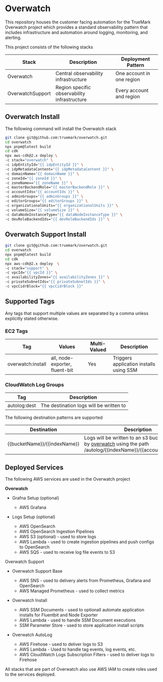 # Overwatch

This repository houses the customer facing automation for the TrueMark Overwatch project which provides
a standard observability pattern that includes infrastructure and automation around logging, monitoring,
and alerting.

This project consists of the following stacks

| Stack            | Description                                  | Deployment Pattern        |
| ---------------- | -------------------------------------------- | ------------------------- |
| Overwatch        | Central observability infrastructure         | One account in one region |
| OverwatchSupport | Region specific observability infrastructure | Every account and region  |

## Overwatch Install

The following command will install the Overwatch stack

```bash
git clone git@github.com:truemark/overwatch.git
cd overwatch
npx pnpm@latest build
cd cdk
npx aws-cdk@2.x deploy \
-c stack="overwatch" \
-c idpEntityId="{{ idpEntityId }}" \
-c idpMetadataContent="{{ idpMetadataContent }}" \
-c domainName="{{ domainName }}" \
-c zoneId="{{ zoneId }}" \
-c zoneName=="{{ zoneName }}" \
-c masterBackendRole="{{ masterBackendRole }}" \
-c accountIds="{{ accountIds }}" \
-c adminGroups="{{ adminGroups }}" \
-c editorGroups="{{ editorGroups }}" \
-c organizationalUnits="{{ organizationalUnits }}" \
-c volumeSize="{{ volumeSize }}" \
-c dataNodeInstanceType="{{ dataNodeInstanceType }}" \
-c devRoleBackendIds="{{ devRoleBackendIds }}" \
```

## Overwatch Support Install

```bash
git clone git@github.com:truemark/overwatch.git
cd overwatch
npx pnpm@latest build
cd cdk
npx aws-cdk@2.x deploy  \
-c stack="support" \
-c vpcId="{{ vpcId }}" \
-c availabilityZones="{{ availabilityZones }}" \
-c privateSubnetIds="{{ privateSubnetIds }}" \
-c vpcCidrBlock="{{ vpcCidrBlock }}"
```

## Supported Tags

Any tags that support multiple values are separated by a comma unless explicitly stated otherwise.

### EC2 Tags

| Tag               | Values                         | Multi-Valued | Description                             |
| ----------------- | ------------------------------ | ------------ | --------------------------------------- |
| overwatch:install | all, node-exporter, fluent-bit | Yes          | Triggers application installs using SSM |

### CloudWatch Log Groups

| Tag          | Description                             |
| ------------ | --------------------------------------- |
| autolog:dest | The destination logs will be written to |

The following destination patterns are supported

| Destination                  | Description                                                                                                                                                      |
| ---------------------------- | ---------------------------------------------------------------------------------------------------------------------------------------------------------------- |
| {{bucketName}}/{{indexName}} | Logs will be written to an s3 bucket managed by [overwatch](https://github.com/truemark/overwatch) using the path /autolog/{{indexName}}/{{account}}/{{region}}/ |

## Deployed Services

The following AWS services are used in the Overwatch project

**Overwatch**

-   Grafna Setup (optional)

    -   AWS Grafana

-   Logs Setup (optional)
    -   AWS OpenSearch
    -   AWS OpenSearch Ingestion Pipelines
    -   AWS S3 (optional) - used to store logs
    -   AWS Lambda - used to create ingestion pipelines and push configs to OpenSearch
    -   AWS SQS - used to receive log file events to S3

Overwatch Support

-   Overwatch Support Base

    -   AWS SNS - used to delivery alerts from Prometheus, Grafana and OpenSearch
    -   AWS Managed Prometheus - used to collect metrics

-   Overwatch Install

    -   AWS SSM Documents - used to optionall automate application installs for Fluentbit and Node Exporter
    -   AWS Lambda - used to handle SSM Document executions
    -   SSM Parameter Store - used to store application install scripts

-   Overwatch AutoLog
    -   AWS Firehose - used to deliver logs to S3
    -   AWS Lambda - Used to handle tag events, log events, etc.
    -   AWS CloudWatch Logs Subscription Filters - used to deliver logs to Firehose

All stacks that are part of Overwatch also use AWS IAM to create roles used to the services deployed.
